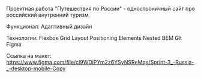 Проектная работа "Путешествия по России" - одностроничный сайт про российский внутренний туризм. 

Функционал:
Адаптивный дизайн

Технологии:
Flexbox
Grid Layout
Positioning Elements
Nested BEM
Git
Figma

Ссылка на макет: https://www.figma.com/file/cl9WDiPYm2z6YSyNSReMqs/Sprint-3_-Russia-_-desktop-mobile-Copy